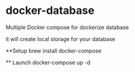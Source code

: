 # docker-database
Multiple Docker compose for dockerize database

it will create local storage for your database

**Setup
brew install docker-compose

** Launch
docker-compose up -d
